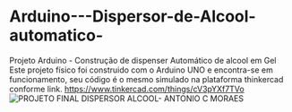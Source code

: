 # Arduino---Dispersor-de-Alcool-automatico-
Projeto Arduino - Construção de dispenser Automático de alcool em Gel
Este projeto físico foi construido com o Arduino UNO e encontra-se em funcionamento, seu código é o mesmo simulado na plataforma thinkercad conforme link.
https://www.tinkercad.com/things/cV3pYXf7TVo
![PROJETO FINAL DISPERSOR ALCOOL- ANTONIO C MORAES](https://user-images.githubusercontent.com/58229116/186980694-64552644-d21e-4756-9860-9fe0d084fa33.png)
